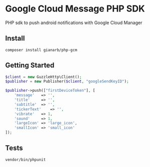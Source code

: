 # Google Cloud Message PHP SDK
PHP sdk to push android notifications with Google Cloud Manager

## Install
```
composer install gianarb/php-gcm
```

## Getting Started
```php
$client = new GuzzleHttp\Client();
$publisher = new Publisher($client, "googleSendKeyID");

$publisher->push(["firstDeviceToken"], [
    'message'   => '',
    'title'     => '',
    'subtitle'  => '',
    'tickerText'    => '',
    'vibrate'   => 1,
    'sound'     => 1,
    'largeIcon' => 'large_icon',
    'smallIcon' => 'small_icon'
]);
```

## Tests
```
vendor/bin/phpunit
```
